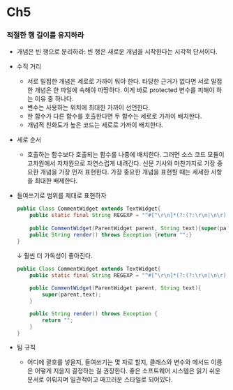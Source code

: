 # Ch5

### 적절한 행 길이를 유지하라

- 개념은 빈 행으로 분리하라: 빈 행은 새로운 개념을 시작한다는 시각적 단서이다.
- 수직 거리
    - 서로 밀접한 개념은 세로로 가까이 둬야 한다. 타당한 근거가 없다면 서로 밀접한 개념은 한 파일에 속해야 마땅하다. 이게 바로 protected 변수를 피해야 하는 이유 중 하나다.
    - 변수는 사용하는 위치에 최대한 가까이 선언한다.
    - 한 함수가 다른 함수를 호출한다면 두 함수는 세로로 가까이 배치한다.
    - 개념적 친화도가 높은 코드는 세로로 가까이 배치한다.
- 세로 순서
    - 호출하는 함수보다 호출되는 함수를 나중에 배치한다. 그러면 소스 코드 모듈이 고차원에서 저차원으로 자연스럽게 내려간다. 신문 기사와 마찬가지로 가장 중요한 개념을 가장 먼저 표현한다. 가장 중요한 개념을 표현할 때는 세세한 사항을 최대한 배제한다.
- 들여쓰기로 범위를 제대로 표현하자
    
    ```java
    public Class CommentWidget extends TextWidget{
    	public static final String REGEXP = "^#[^\r\n]*(?:(?:\r\n|\n\r)?";
    	
    	public CommentWidget(ParentWidget parent, String text){super(parent,text);}
    	public String render() throws Exception {return "";}
    }
    ```
    
    ↓ 훨씬 더 가독성이 좋아진다.
    
    ```java
    public Class CommentWidget extends TextWidget{
    	public static final String REGEXP = "^#[^\r\n]*(?:(?:\r\n|\n\r)?";
    	
    	public CommentWidget(ParentWidget parent, String text){
    		super(parent,text);
    	}
    
    	public String render() throws Exception {
    		return "";
    	}
    }
    ```
    
- 팀 규칙
    - 어디에 괄호를 넣을지, 들여쓰기는 몇 자로 할지, 클래스와 변수와 메서드 이름은 어떻게 지을지 결정하는 걸 권장한다. 좋은 소프트웨어 시스템은 읽기 쉬운 문서로 이뤄지며 일관적이고 매끄러운 스타일로 되어있다.